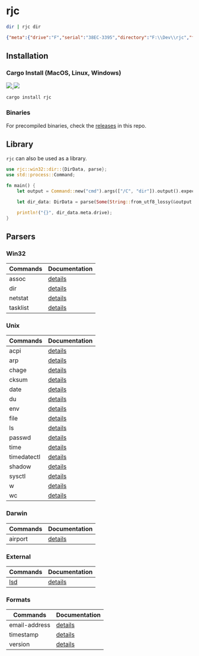 # rjc

```bash
dir | rjc dir
```

```json
{"meta":{"drive":"F","serial":"38EC-3395","directory":"F:\\Dev\\rjc","files":3,"directories":4},"resources":[{"date":"01/15/2023","time":"04:14 PM","is_dir":true,"size":null,"name":"."},{"date":"01/15/2023","time":"04:14 PM","is_dir":true,"size":null,"name":".."},{"date":"01/14/2023","time":"04:25 PM","is_dir":false,"size":8,"name":".gitignore"},{"date":"01/15/2023","time":"10:38 PM","is_dir":false,"size":11117,"name":"Cargo.lock"},{"date":"01/20/2023","time":"12:53 AM","is_dir":false,"size":437,"name":"Cargo.toml"},{"date":"01/21/2023","time":"02:18 PM","is_dir":true,"size":null,"name":"src"},{"date":"01/20/2023","time":"12:53 AM","is_dir":true,"size":null,"name":"target"}]}
```

## Installation

### Cargo Install (MacOS, Linux, Windows)

<p>
    <a href="https://crates.io/crates/rjc">
        <img src="https://img.shields.io/crates/v/rjc.svg" />
    </a>
    <a href="https://docs.rs/rjc">
        <img src="https://img.shields.io/badge/docs.rs-rjc-green" />
    </a>
</p>

```bash
cargo install rjc
```

### Binaries

For precompiled binaries, check the [releases](https://github.com/clearfeld/rjc/releases) in this repo.

## Library

`rjc` can also be used as a library.

```rust
use rjc::win32::dir::{DirData, parse};
use std::process::Command;

fn main() {
    let output = Command::new("cmd").args(["/C", "dir"]).output().expect("Failed to execute process.");

    let dir_data: DirData = parse(Some(String::from_utf8_lossy(&output.stdout).to_string()));

    println!("{}", dir_data.meta.drive);
}
```

## Parsers

### Win32

| Commands  | Documentation                                            |
| --------- | -------------------------------------------------------- |
| assoc     | [details](https://rjc.vercel.app/parsers/win32/assoc)    |
| dir       | [details](https://rjc.vercel.app/parsers/win32/dir)      |
| netstat   | [details](https://rjc.vercel.app/parsers/win32/netstat)  |
| tasklist  | [details](https://rjc.vercel.app/parsers/win32/tasklist) |

### Unix

| Commands     | Documentation                                                |
| ------------ | ------------------------------------------------------------ |
| acpi         | [details](https://rjc.vercel.app/parsers/unix/acpi)          |
| arp          | [details](https://rjc.vercel.app/parsers/unix/arp)           |
| chage        | [details](https://rjc.vercel.app/parsers/unix/chage)         |
| cksum        | [details](https://rjc.vercel.app/parsers/unix/cksum)         |
| date         | [details](https://rjc.vercel.app/parsers/unix/date)          |
| du           | [details](https://rjc.vercel.app/parsers/unix/du)            |
| env          | [details](https://rjc.vercel.app/parsers/unix/env)           |
| file         | [details](https://rjc.vercel.app/parsers/unix/file)          |
| ls           | [details](https://rjc.vercel.app/parsers/unix/ls)            |
| passwd       | [details](https://rjc.vercel.app/parsers/unix/passwd)        |
| time         | [details](https://rjc.vercel.app/parsers/unix/time)          |
| timedatectl  | [details](https://rjc.vercel.app/parsers/unix/timedatectl)   |
| shadow       | [details](https://rjc.vercel.app/parsers/unix/shadow)        |
| sysctl       | [details](https://rjc.vercel.app/parsers/unix/sysctl)        |
| w            | [details](https://rjc.vercel.app/parsers/unix/w)             |
| wc           | [details](https://rjc.vercel.app/parsers/unix/wc)            |

### Darwin

| Commands    | Documentation                                            |
| ----------- | -------------------------------------------------------- |
| airport     | [details](https://rjc.vercel.app/parsers/darwin/airport) |

### External

| Commands                                     | Documentation                                        |
| -------------------------------------------- | ---------------------------------------------------- |
| [lsd](https://github.com/Peltoche/lsd)       | [details](https://rjc.vercel.app/parsers/common/lsd) |

### Formats

| Commands          | Documentation                                               |
| ----------------- | ----------------------------------------------------------- |
| email-address     | [details](https://rjc.vercel.app/parsers/formats/email)     |
| timestamp         | [details](https://rjc.vercel.app/parsers/formats/timestamp) |
| version           | [details](https://rjc.vercel.app/parsers/formats/version)   |
